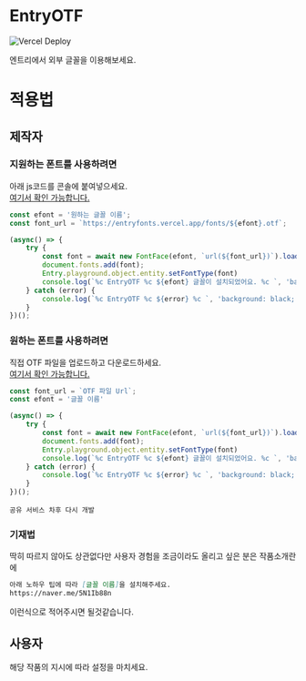 # EntryOTF
![Vercel Deploy](https://deploy-badge.vercel.app/vercel/entryfonts)

엔트리에서 외부 글꼴을 이용해보세요.

# 적용법
## 제작자
### 지원하는 폰트를 사용하려면
아래 js코드를 콘솔에 붙여넣으세요.<br>
[여기서 확인 가능합니다.](https://github.com/v1bt/entryotf/blob/main/examples/support.js)

```js
const efont = '원하는 글꼴 이름';
const font_url = `https://entryfonts.vercel.app/fonts/${efont}.otf`;

(async() => {
    try {
        const font = await new FontFace(efont, `url(${font_url})`).load();
        document.fonts.add(font);
        Entry.playground.object.entity.setFontType(font)
        console.log(`%c EntryOTF %c ${efont} 글꼴이 설치되었어요. %c `, 'background: black; color: white; border-radius: 5px 0px 0px 5px;', 'background: #08c490; color: white; border-radius: 0px 5px 5px 0px;', '')
    } catch (error) {
        console.log(`%c EntryOTF %c ${error} %c `, 'background: black; color: white; border-radius: 5px 0px 0px 5px;', 'background: #f82e3a; color: white; border-radius: 0px 5px 5px 0px;', '')
    }
})();
```
### 원하는 폰트를 사용하려면
직접 OTF 파일을 업로드하고 다운로드하세요.<br>
[여기서 확인 가능합니다.](https://github.com/v1bt/entryotf/blob/main/examples/support.js)
```js
const font_url = `OTF 파일 Url`;
const efont = '글꼴 이름'

(async() => {
    try {
        const font = await new FontFace(efont, `url(${font_url})`).load();
        document.fonts.add(font);
        Entry.playground.object.entity.setFontType(font)
        console.log(`%c EntryOTF %c ${efont} 글꼴이 설치되었어요. %c `, 'background: black; color: white; border-radius: 5px 0px 0px 5px;', 'background: #08c490; color: white; border-radius: 0px 5px 5px 0px;', '')
    } catch (error) {
        console.log(`%c EntryOTF %c ${error} %c `, 'background: black; color: white; border-radius: 5px 0px 0px 5px;', 'background: #f82e3a; color: white; border-radius: 0px 5px 5px 0px;', '')
    }
})();
```
`공유 서비스 차후 다시 개발`

### 기재법
딱히 따르지 않아도 상관없다만 사용자 경험을 조금이라도 올리고 싶은 분은 작품소개란에
```md
아래 노하우 팁에 따라 [글꼴 이름]을 설치해주세요.
https://naver.me/5N1Ib88n
```
이런식으로 적어주시면 될것같습니다.

## 사용자
해당 작품의 지시에 따라 설정을 마치세요.
